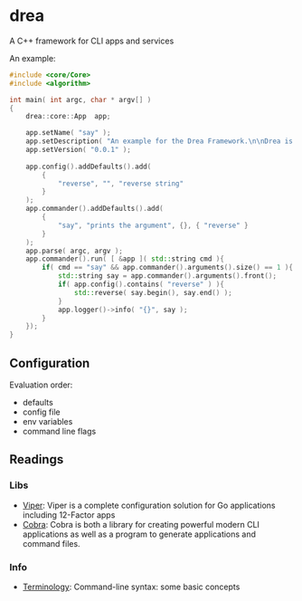 # drea
A C++ framework for CLI apps and services

An example:

```c++
#include <core/Core>
#include <algorithm>

int main( int argc, char * argv[] )
{
	drea::core::App	 app;

	app.setName( "say" );
	app.setDescription( "An example for the Drea Framework.\n\nDrea is available at https://github.com/david-antiteum/drea." );
	app.setVersion( "0.0.1" );
	
	app.config().addDefaults().add(
		{
			"reverse", "", "reverse string"
		}
	);
	app.commander().addDefaults().add(
		{
			"say", "prints the argument", {}, { "reverse" }
		}
	);
	app.parse( argc, argv );
	app.commander().run( [ &app ]( std::string cmd ){
		if( cmd == "say" && app.commander().arguments().size() == 1 ){
			std::string say = app.commander().arguments().front();
			if( app.config().contains( "reverse" ) ){
				std::reverse( say.begin(), say.end() );
			}
			app.logger()->info( "{}", say );
		}
	});
}
```

## Configuration

Evaluation order:

- defaults
- config file
- env variables
- command line flags

## Readings

### Libs

- [Viper](https://github.com/spf13/viper): Viper is a complete configuration solution for Go applications including 12-Factor apps
- [Cobra](https://github.com/spf13/cobra): Cobra is both a library for creating powerful modern CLI applications as well as a program to generate applications and command files.

### Info

- [Terminology](
https://pythonconquerstheuniverse.wordpress.com/2010/07/25/command-line-syntax-some-basic-concepts/
): Command-line syntax: some basic concepts
